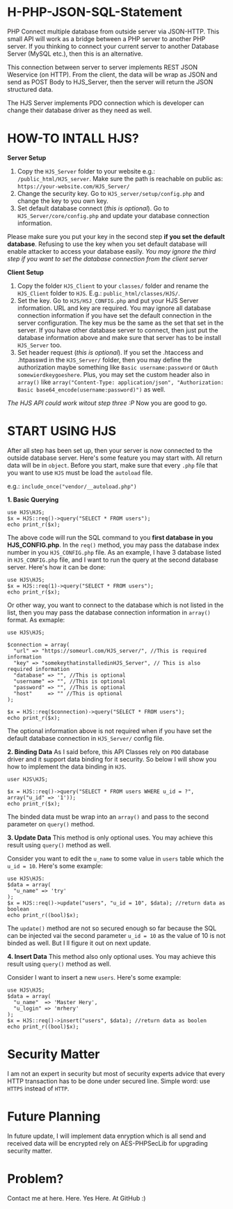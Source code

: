 # H-PHP-JSON-SQL-Statement
PHP Connect multiple database from outside server via JSON-HTTP. This small API will work as a bridge between a PHP server to another PHP server. If you thinking to connect your current server to another Database Server (MySQL etc.), then this is an alternative.

This connection between server to server implements REST JSON Weservice (on HTTP). From the client, the data will be wrap as JSON and send as POST Body to HJS_Server, then the server will return the JSON structured data.

The HJS Server implements PDO connection which is developer can change their database driver as they need as well.


# HOW-TO INTALL HJS?
**Server Setup**
1. Copy the `HJS_Server` folder to your website e.g.: `/public_html/HJS_server`. Make sure the path is reachable on public as: `https://your-website.com/HJS_Server/`
2. Change the security key. Go to `HJS_server/setup/config.php` and change the key to you own key.
3. Set default database connect (*this is optional*). Go to `HJS_Server/core/config.php` and update your database connection information.

Please make sure you put your key in the second step **if you set the default database**. Refusing to use the key when you set default database will enable attacker to access your database easily. 
*You may ignore the third step if you want to set the database connection from the client server*

**Client Setup**
1. Copy the folder `HJS_Client` to your `classes/` folder and rename the `HJS_Client` folder to `HJS`. E.g.: `public_html/classes/HJS/`.
2. Set the key. Go to `HJS/HSJ_CONFIG.php` and put your HJS Server information. URL and key are required. You may ignore all database connection information if you have set the default connection in the server configuration. The key mus be the same as the set that set in the server. If you have other database server to connect, then just put the database information above and make sure that server has to be install `HJS_Server` too.
3. Set header request (*this is optional*). If you set the .htaccess and .htpasswd in the `HJS_Server/` folder, then you may define the authorization maybe something like `Basic username:password` or `OAuth somewierdkeygoeshere`. Plus, you may set the custom header also in `array()` like `array("Content-Type: application/json", "Authorization: Basic base64_encode(username:password)")` as well.

*The HJS API could work witout step three :P*
Now you are good to go.

# START USING HJS
After all step has been set up, then your server is now connected to the outside database server. Here's some feature you may start with. All return data will be in `object`. Before you start, make sure that every `.php` file that you want to use `HJS` must be load the `autoload` file.

e.g.: `include_once("vendor/__autoload.php")`

**1. Basic Querying**
```
use HJS\HJS;
$x = HJS::req()->query("SELECT * FROM users");
echo print_r($x);
```
The above code will run the SQL command to you **first database in you HJS_CONFIG.php**. In the `req()` method, you may pass the database index number in you `HJS_CONFIG.php` file. As an example, I have 3 database listed in `HJS_CONFIG.php` file, and I want to run the query at the second database server. Here's how it can be done:
```
use HJS\HJS;
$x = HJS::req(1)->query("SELECT * FROM users");
echo print_r($x);
```

Or other way, you want to connect to the database which is not listed in the list, then you may pass the database connection information in `array()` format. As exmaple:
```
use HJS\HJS;

$connection = array(
  "url" => "https://someurl.com/HJS_server/", //This is required information
  "key" => "somekeythatinstalledinHJS_Server", // This is also required information
  "database" => "", //This is optional
  "username" => "", //This is optional
  "password" => "", //This is optional
  "host"     => "" //This is optional
);

$x = HJS::req($connection)->query("SELECT * FROM users");
echo print_r($x);
```
The optional information above is not required when if you have set the default database connection in `HJS_Server/` config file.

**2. Binding Data**
As I said before, this API Classes rely on `PDO` database driver and it support data binding for it security. So below I will show you how to implement the data binding in `HJS`.

```
user HJS\HJS;

$x = HJS::req()->query("SELECT * FROM users WHERE u_id = ?", array("u_id" => '1'));
echo print_r($x);
```
The binded data must be wrap into an `array()` and pass to the second parameter on `query()` method.

**3. Update Data**
This method is only optional uses. You may achieve this result using `query()` method as well.

Consider you want to edit the `u_name` to some value in `users` table which the `u_id = 10`. Here's some example:

```
use HJS\HJS:
$data = array(
  "u_name" => 'try'
);
$x = HJS::req()->update("users", "u_id = 10", $data); //return data as boolean
echo print_r((bool)$x);
```
The `update()` method are not so secured enough so far because the SQL can be injected vai the second parameter `u_id = 10` as the value of 10 is not binded as well. But I ll figure it out on next update.

**4. Insert Data**
This method also only optional uses. You may achieve this result using `query()` method as well.

Consider I want to insert a new `users`. Here's some example:
```
use HJS\HJS;
$data = array(
  "u_name"  => 'Master Hery',
  "u_login" => 'mrhery'
);
$x = HJS::req()->insert("users", $data); //return data as boolen
echo print_r((bool)$x);
```

# Security Matter
I am not an expert in security but most of security experts advice that every HTTP transaction has to be done under secured line. Simple word: use `HTTPS` instead of `HTTP`.

# Future Planning
In future update, I will implement data enryption which is all send and received data will be encrypted rely on AES-PHPSecLib for upgrading security matter.

# Problem?
Contact me at here. Here. Yes Here. At GitHub :)
